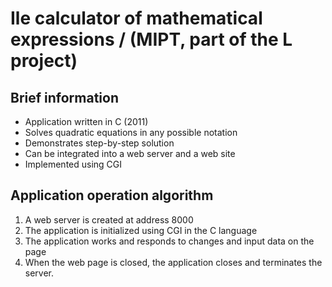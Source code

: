 # Ile calculator of mathematical expressions / (MIPT, part of the L project)

## Brief information

* Application written in C (2011)
* Solves quadratic equations in any possible notation
* Demonstrates step-by-step solution
* Can be integrated into a web server and a web site
* Implemented using CGI

## Application operation algorithm

1. A web server is created at address 8000
2. The application is initialized using CGI in the C language
3. The application works and responds to changes and input data on the page
4. When the web page is closed, the application closes and terminates the server.